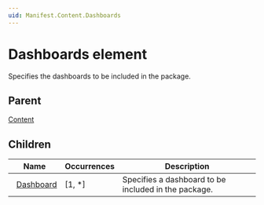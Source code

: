 ```yaml
---
uid: Manifest.Content.Dashboards
---
```


# Dashboards element

Specifies the dashboards to be included in the package.

## Parent

[Content](xref:Manifest.Content)

## Children

|Name|Occurrences|Description|
|--- |--- |--- |
|&nbsp;&nbsp;[Dashboard](xref:Manifest.Content.Dashboards.Dashboard)|[1, *]|Specifies a dashboard to be included in the package.|
